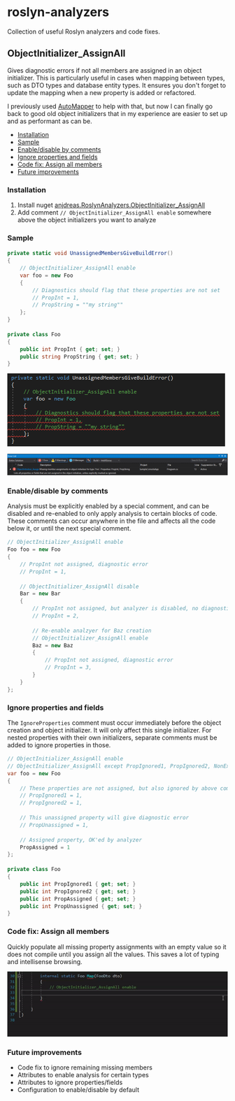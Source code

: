 # roslyn-analyzers
Collection of useful Roslyn analyzers and code fixes.

## ObjectInitializer_AssignAll
Gives diagnostic errors if not all members are assigned in an object initializer.
This is particularly useful in cases when mapping between types, such as DTO types and database entity types. It ensures you don't forget to update the mapping when a new property is added or refactored.

I previously used [AutoMapper](http://automapper.org/) to help with that, but now I can finally go back to good old object initializers that in my experience are easier to set up and as performant as can be.

* [Installation](#installation)
* [Sample](#sample)
* [Enable/disable by comments](#enabledisable-by-comments)
* [Ignore properties and fields](#ignore-properties-and-fields)
* [Code fix: Assign all members](#code-fix-assign-all-members)
* [Future improvements](#future-improvements)


### Installation
1. Install nuget [anjdreas.RoslynAnalyzers.ObjectInitializer_AssignAll](https://www.nuget.org/packages/anjdreas.RoslynAnalyzers.ObjectInitializer_AssignAll/)
2. Add comment `// ObjectInitializer_AssignAll enable` somewhere above the object initializers you want to analyze

### Sample
```csharp
private static void UnassignedMembersGiveBuildError()
{
    // ObjectInitializer_AssignAll enable
    var foo = new Foo
    {
        // Diagnostics should flag that these properties are not set
        // PropInt = 1,
        // PropString = ""my string""
    };
}

private class Foo
{
    public int PropInt { get; set; }
    public string PropString { get; set; }
}
```

![Red squigglies on unassigned members in object initializer](Docs/Images/ObjectInitializer_AssignAll_RedSquigglies.png?raw=true "Red squigglies on unassigned members in object initializer")

![Error list describes what properties or fields are not assigned.](Docs/Images/ObjectInitializer_AssignAll_ErrorList.png?raw=true "Error list describes what properties or fields are not assigned.")

### Enable/disable by comments
Analysis must be explicitly enabled by a special comment, and can be disabled and re-enabled to only apply analysis to certain blocks of code. These comments can occur anywhere in the file and affects all the code below it, or until the next special comment.
```csharp
// ObjectInitializer_AssignAll enable
Foo foo = new Foo
{
    // PropInt not assigned, diagnostic error
    // PropInt = 1,

    // ObjectInitializer_AssignAll disable
    Bar = new Bar
    {
        // PropInt not assigned, but analyzer is disabled, no diagnostic error
        // PropInt = 2,

        // Re-enable analzyer for Baz creation
        // ObjectInitializer_AssignAll enable
        Baz = new Baz
        {
            // PropInt not assigned, diagnostic error
            // PropInt = 3,
        }
    }
};
```

### Ignore properties and fields
The `IgnoreProperties` comment must occur immediately before the object creation and object initializer. It will only affect this single initializer. For nested properties with their own initializers, separate comments must be added to ignore properties in those.
```csharp
// ObjectInitializer_AssignAll enable
// ObjectInitializer_AssignAll except PropIgnored1, PropIgnored2, NonExistingProp
var foo = new Foo
{
    // These properties are not assigned, but also ignored by above comment
    // PropIgnored1 = 1,
    // PropIgnored2 = 1,

    // This unassigned property will give diagnostic error
    // PropUnassigned = 1,

    // Assigned property, OK'ed by analyzer
    PropAssigned = 1
};

private class Foo
{
    public int PropIgnored1 { get; set; }
    public int PropIgnored2 { get; set; }
    public int PropAssigned { get; set; }
    public int PropUnassigned { get; set; }
}
```

### Code fix: Assign all members
Quickly populate all missing property assignments with an empty value so it does not compile until you assign all the values.
This saves a lot of typing and intellisense browsing.

![Apply code fix 'Assign all members'](Docs/Images/ObjectInitializer_AssignAll_AssignAllMembers.gif?raw=true "Apply code fix 'Assign all members'")


### Future improvements
* Code fix to ignore remaining missing members
* Attributes to enable analysis for certain types
* Attributes to ignore properties/fields
* Configuration to enable/disable by default
